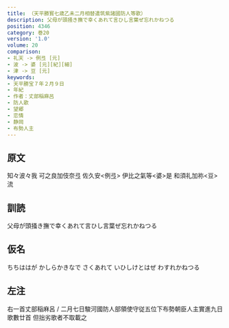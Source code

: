 ```yaml
---
title: （天平勝寳七歳乙未二月相替遣筑紫諸國防人等歌）
description: 父母が頭掻き撫で幸くあれて言ひし言葉ぜ忘れかねつる
position: 4346
category: 巻20
version: '1.0'
volume: 20
comparison:
- 礼天 -> 例弖 [元]
- 波 -> 婆 [元][紀][細]
- 津 -> 豆 [元]
keywords:
- 天平勝宝７年２月９日
- 年紀
- 作者：丈部稲麻呂
- 防人歌
- 望郷
- 恋情
- 静岡
- 布勢人主
---
```


## 原文

知々波々我 可之良加伎奈弖 佐久安<例弖> 伊比之氣等<婆>是 和須礼加祢<豆>流

## 訓読

父母が頭掻き撫で幸くあれて言ひし言葉ぜ忘れかねつる

## 仮名

ちちははが かしらかきなで さくあれて いひしけとはぜ わすれかねつる

## 左注

右一首丈部稲麻呂 / 二月七日駿河國防人部領使守従五位下布勢朝臣人主實進九日歌數廿首 但拙劣歌者不取載之
